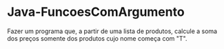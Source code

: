 # Java-FuncoesComArgumento

Fazer um programa que, a partir de uma lista de produtos, calcule a
soma dos preços somente dos produtos cujo nome começa com "T".

